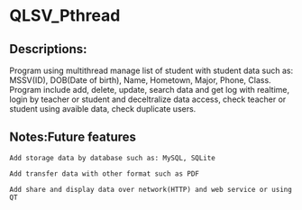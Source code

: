 # QLSV_Pthread                                         
## Descriptions:
Program using multithread manage list of student with student data such as: MSSV(ID), DOB(Date of birth), Name, Hometown, Major, Phone, Class.
Program include add, delete, update, search data and get log with realtime, login by teacher or student and deceltralize data access, check teacher or student using avaible data, check duplicate users.

## Notes:Future features
```
Add storage data by database such as: MySQL, SQLite
```
```
Add transfer data with other format such as PDF
```
```
Add share and display data over network(HTTP) and web service or using QT
```
